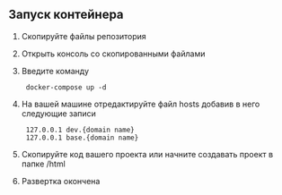 ## Запуск контейнера
1) Скопируйте файлы репозитория 
2) Открыть консоль со скопированными файлами
3) Введите команду 

        docker-compose up -d

4) На вашей машине отредактируйте файл hosts добавив в него следующие записи

        127.0.0.1 dev.{domain name}
        127.0.0.1 base.{domain name}

5) Скопируйте код вашего проекта или начните создавать проект в папке /html 
6) Развертка окончена